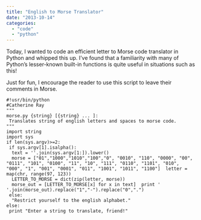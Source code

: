 ```yaml
---
title: "English to Morse Translator"
date: "2013-10-14"
categories: 
  - "code"
  - "python"
---
```


Today, I wanted to code an efficient letter to Morse code translator in Python and whipped this up. I’ve found that a familiarity with many of Python’s lesser-known built-in functions is quite useful in situations such as this!

Just for fun, I encourage the reader to use this script to leave their comments in Morse.

```
#!usr/bin/python
#Catherine Ray
"""
morse.py {string} [{string} ... ]:
 Translates string of english letters and spaces to morse code.
"""
import string
import sys
if len(sys.argv)>=2:
 if sys.argv[1].isalpha():
  text = ''.join(sys.argv[1:]).lower()
  morse = ["01","1000","1010","100","0", "0010", "110", "0000", "00", "0111", "101", "0100", "11", "10", "111", "0110", "1101", "010", "000", "1", "001", "0001", "011", "1001", "1011", "1100"]  letter = map(chr, range(97, 123))
  LETTER_TO_MORSE = dict(zip(letter, morse))
  morse_out = [LETTER_TO_MORSE[x] for x in text]  print ' '.join(morse_out).replace("1","-").replace("0",".")
 else:
  "Restrict yourself to the english alphabet."
else: 
 print "Enter a string to translate, friend!"
```
